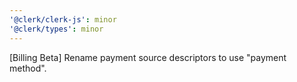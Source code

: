 ```yaml
---
'@clerk/clerk-js': minor
'@clerk/types': minor
---
```


[Billing Beta] Rename payment source descriptors to use "payment method". 
